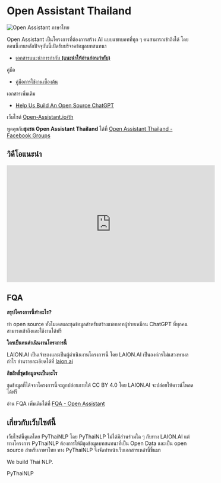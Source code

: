 # Open Assistant Thailand

![Open Assistant ภาษาไทย](https://i.imgur.com/vLFFYdV.png)

Open Assistant เป็นโครงการที่ต้องการสร้าง AI แบบแชทบอทที่ทุก ๆ คนสามารถเข้าถึงได้ โดยตอนนี้งานหลักปัจจุบันนี้เปิดรับบริจาคข้อมูลบทสนทนา

- [เอกสารแนะนำการกำกับ **(แนะนำให้อ่านก่อนกำกับ)**](./guidelines)

คู่มือ

- [คู่มือการใช้งานเบื้องต้น](./basic)

เอกสารเพิ่มเติม

- [Help Us Build An Open Source ChatGPT](https://docs.google.com/document/d/1V3Td6btwSMkZIV22-bVKsa3Ct4odHgHjnK-BrcNJBWY/edit)

เว็บไซต์ [Open-Assistant.io/th](https://open-assistant.io/th)

พูดคุยกับ**ชุมชน Open Assistant Thailand** ได้ที่ [Open Assistant Thailand - Facebook Groups](https://www.facebook.com/groups/openassistantthailand)

## วิดีโอแนะนำ

<iframe width="560" height="315" src="https://www.youtube.com/embed/64Izfm24FKA" title="YouTube video player" frameborder="0" allow="accelerometer; autoplay; clipboard-write; encrypted-media; gyroscope; picture-in-picture; web-share" allowfullscreen></iframe>

## FQA

**สรุปโครงการนี้ทำอะไร?**

ทำ open source ทั้งโมเดลและชุดข้อมูลสำหรับสร้างแชทบอทผู้ช่วยเหมือน ChatGPT ที่ทุกคนสามารถเข้าถึงและใช้งานได้ฟรี

**ใครเป็นคนดำเนินงานโครงการนี้**

LAION.AI เป็นเจ้าของและเป็นผู้ดำเนินงานโครงการนี้ โดย LAION.AI เป็นองค์กรไม่แสวงหาผลกำไร อ่านรายละเอียดได้ที่ [laion.ai](https://laion.ai/)

**ลิขสิทธิ์ชุดข้อมูลจะเป็นอะไร**

ชุดข้อมูลที่ได้จากโครงการนี้จะถูกปล่อยภายใต้ CC BY 4.0 โดย LAION.AI จะปล่อยให้ดาวน์โหลดได้ฟรี

อ่าน FQA เพิ่มเติมได้ที่ [FQA - Open Assistant](https://projects.laion.ai/Open-Assistant/docs/faq#can-i-download-the-data)




## เกี่ยวกับเว็บไซต์นี้

เว็บไซต์นี้ดูแลโดย PyThaiNLP โดย PyThaiNLP ไม่ได้มีส่วนร่วมใด ๆ กับทาง LAION.AI แต่ทางโครงการ PyThaiNLP ต้องการให้มีชุดข้อมูลบทสนทนาที่เป็น Open Data และเป็น open source สำหรับภาษาไทย ทาง PyThaiNLP จึงจัดทำหน้าเว็บเอกสารเหล่านี้ขึ้นมา



We build Thai NLP.

PyThaiNLP
